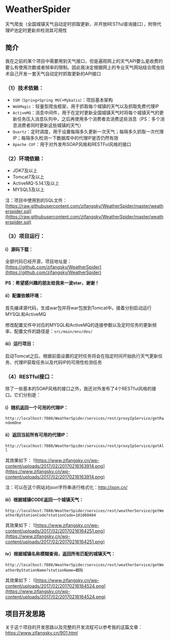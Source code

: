 # WeatherSpider

天气爬虫（全国城镇天气自动定时抓取更新，并开放RESTful查询接口），附带代理IP池定时更新并检测其可用性

## 简介
我在之前的某个项目中需要用到天气接口，但是遍观网上的天气API要么是收费的要么有使用次数或者频率的限制。因此我决定根据网上的专业天气网站结合爬虫技术自己开发一套天气自动定时抓取更新的API接口

### （1）技术依赖：
* `SSM（Spring+Spring MVC+Mybatis）`：项目基本架构
* `WebMagic`：轻量型爬虫框架，用于抓取每个城镇的天气以及抓取免费代理IP
* `ActiveMQ`：消息中间件，用于在定时更新全国城镇天气时将每个城镇天气的更新任务压入消息队列中，之后再使用多个消费者去消费这些消息（PS：多个消息消费者同时更新这些城镇的天气）
* `Quartz`：定时调度，用于设置每隔多久更新一次天气；每隔多久抓取一次代理IP；每隔多久检测一下数据库中的代理IP是否仍然有效
* `Apache CXF`：用于对外发布SOAP风格和RESTFul风格的接口

### （2）环境依赖：
* JDK7及以上
* Tomcat7及以上
* ActiveMQ-5.14.1及以上
* MYSQL5及以上

注：项目中使用到的SQL文件：[https://raw.githubusercontent.com/zifangsky/WeatherSpider/master/weatherspider.sql](https://raw.githubusercontent.com/zifangsky/WeatherSpider/master/weatherspider.sql)

### （3）项目运行：
#### i）源码下载：
全部代码已经开源，项目地址是：[https://github.com/zifangsky/WeatherSpider](https://github.com/zifangsky/WeatherSpider)

**PS：希望感兴趣的朋友给我来一波star，谢谢！**

#### ii）配置依赖环境：
首先编译源代码，生成war包并将war包放到Tomcat中。接着分别启动运行MYSQL和ActiveMQ

修改配置文件中对应的MYSQL和ActiveMQ的连接参数以及定时任务的更新频率，配置文件的路径是：`src/main/env/dev/`

#### iii）运行项目：
启动Tomcat之后，根据前面设置的定时任务将会在指定时间开始执行天气更新任务、代理IP获取任务以及代码IP的可用性检测任务

### （4）RESTful接口：
除了一些基本的SOAP风格的接口之外，我还对外发布了4个RESTful风格的接口。它们分别是：

#### i）随机返回一个可用的代理IP：
`http://localhost:7080/WeatherSpider/services/rest/proxyIpService/getRandomOne`

#### ii）返回当前所有可用的代理IP：
`http://localhost:7080/WeatherSpider/services/rest/proxyIpService/getAll`

其效果如下：
![https://www.zifangsky.cn/wp-content/uploads/2017/02/20170216163914.png](https://www.zifangsky.cn/wp-content/uploads/2017/02/20170216163914.png)

注：可以在这个网站对json字符串进行格式化：http://json.cn/

#### iii）根据城镇CODE返回一个城镇天气：
`http://localhost:7080/WeatherSpider/services/rest/weatherService/getWeatherByStationCode?stationCode=101060404`

其效果如下：
![https://www.zifangsky.cn/wp-content/uploads/2017/02/20170216164251.png](https://www.zifangsky.cn/wp-content/uploads/2017/02/20170216164251.png)

#### iv）根据城镇名称模糊查询，返回所有匹配的城镇天气：
`http://localhost:7080/WeatherSpider/services/rest/weatherService/getWeatherByStationName?stationName=朝阳`

其效果如下：
![https://www.zifangsky.cn/wp-content/uploads/2017/02/20170216164524.png](https://www.zifangsky.cn/wp-content/uploads/2017/02/20170216164524.png)


## 项目开发思路

关于这个项目的开发思路以及完整的开发流程可以参考我的这篇文章：https://www.zifangsky.cn/901.html
